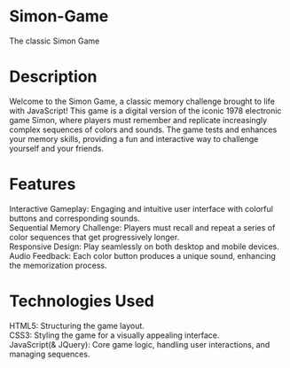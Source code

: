 # Simon-Game
The classic Simon Game

# Description
Welcome to the Simon Game, a classic memory challenge brought to life with JavaScript! This game is a digital version of the iconic 1978 electronic game Simon, where players must remember and replicate increasingly complex sequences of colors and sounds. The game tests and enhances your memory skills, providing a fun and interactive way to challenge yourself and your friends.

# Features
Interactive Gameplay: Engaging and intuitive user interface with colorful buttons and corresponding sounds.<br>
Sequential Memory Challenge: Players must recall and repeat a series of color sequences that get progressively longer.<br>
Responsive Design: Play seamlessly on both desktop and mobile devices.<br>
Audio Feedback: Each color button produces a unique sound, enhancing the memorization process.

# Technologies Used
HTML5: Structuring the game layout.<br>
CSS3: Styling the game for a visually appealing interface.<br>
JavaScript(& JQuery): Core game logic, handling user interactions, and managing sequences.

